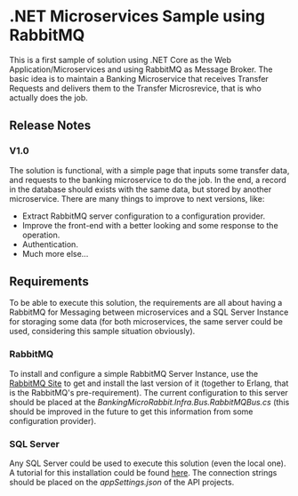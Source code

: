 # .NET Microservices Sample using RabbitMQ
This is a first sample of solution using .NET Core as the Web Application/Microservices and using RabbitMQ as Message Broker. The basic idea is to maintain a Banking Microservice that receives Transfer Requests and delivers them to the Transfer Microsrevice, that is who actually does the job.

## Release Notes
### V1.0
The solution is functional, with a simple page that inputs some transfer data, and requests to the banking microservice to do the job. In the end, a record in the database should exists with the same data, but stored by another microservice.
There are many things to improve to next versions, like:
- Extract RabbitMQ server configuration to a configuration provider.
- Improve the front-end with a better looking and some response to the operation.
- Authentication.
- Much more else...

## Requirements
To be able to execute this solution, the requirements are all about having a RabbitMQ for Messaging between microservices and a SQL Server Instance for storaging some data (for both microservices, the same server could be used, considering this sample situation obviously).

### RabbitMQ
To install and configure a simple RabbitMQ Server Instance, use the [RabbitMQ Site](https://www.rabbitmq.com/) to get and install the last version of it (together to Erlang, that is the RabbitMQ's pre-requirement). The current configuration to this server should be placed at the *BankingMicroRabbit.Infra.Bus.RabbitMQBus.cs* (this should be improved in the future to get this information from some configuration provider).

### SQL Server
Any SQL Server could be used to execute this solution (even the local one). A tutorial for this installation could be found [here](https://docs.microsoft.com/sql/database-engine/install-windows/install-sql-server?view=sql-server-ver15). The connection strings should be placed on the *appSettings.json* of the API projects.


